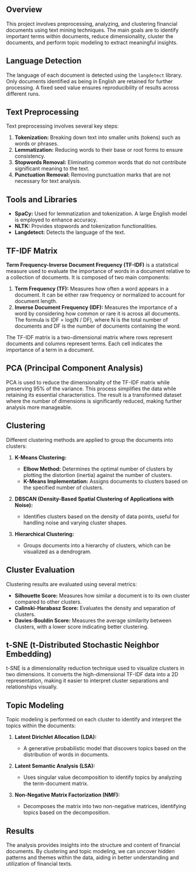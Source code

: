 ## Overview

This project involves preprocessing, analyzing, and clustering financial documents using text mining techniques. The main goals are to identify important terms within documents, reduce dimensionality, cluster the documents, and perform topic modeling to extract meaningful insights.

## Language Detection

The language of each document is detected using the `langdetect` library. Only documents identified as being in English are retained for further processing. A fixed seed value ensures reproducibility of results across different runs.

## Text Preprocessing

Text preprocessing involves several key steps:

1. **Tokenization:** Breaking down text into smaller units (tokens) such as words or phrases.
2. **Lemmatization:** Reducing words to their base or root forms to ensure consistency.
3. **Stopwords Removal:** Eliminating common words that do not contribute significant meaning to the text.
4. **Punctuation Removal:** Removing punctuation marks that are not necessary for text analysis.

## Tools and Libraries

- **SpaCy:** Used for lemmatization and tokenization. A large English model is employed to enhance accuracy.
- **NLTK:** Provides stopwords and tokenization functionalities.
- **Langdetect:** Detects the language of the text.

## TF-IDF Matrix

**Term Frequency-Inverse Document Frequency (TF-IDF)** is a statistical measure used to evaluate the importance of words in a document relative to a collection of documents. It is composed of two main components:

1. **Term Frequency (TF):** Measures how often a word appears in a document. It can be either raw frequency or normalized to account for document length.
2. **Inverse Document Frequency (IDF):** Measures the importance of a word by considering how common or rare it is across all documents. The formula is IDF = log(N / DF), where N is the total number of documents and DF is the number of documents containing the word.

The TF-IDF matrix is a two-dimensional matrix where rows represent documents and columns represent terms. Each cell indicates the importance of a term in a document.

## PCA (Principal Component Analysis)

PCA is used to reduce the dimensionality of the TF-IDF matrix while preserving 95% of the variance. This process simplifies the data while retaining its essential characteristics. The result is a transformed dataset where the number of dimensions is significantly reduced, making further analysis more manageable.

## Clustering

Different clustering methods are applied to group the documents into clusters:

1. **K-Means Clustering:**
   - **Elbow Method:** Determines the optimal number of clusters by plotting the distortion (inertia) against the number of clusters.
   - **K-Means Implementation:** Assigns documents to clusters based on the specified number of clusters.

2. **DBSCAN (Density-Based Spatial Clustering of Applications with Noise):** 
   - Identifies clusters based on the density of data points, useful for handling noise and varying cluster shapes.

3. **Hierarchical Clustering:**
   - Groups documents into a hierarchy of clusters, which can be visualized as a dendrogram.

## Cluster Evaluation

Clustering results are evaluated using several metrics:

- **Silhouette Score:** Measures how similar a document is to its own cluster compared to other clusters.
- **Calinski-Harabasz Score:** Evaluates the density and separation of clusters.
- **Davies-Bouldin Score:** Measures the average similarity between clusters, with a lower score indicating better clustering.

## t-SNE (t-Distributed Stochastic Neighbor Embedding)

t-SNE is a dimensionality reduction technique used to visualize clusters in two dimensions. It converts the high-dimensional TF-IDF data into a 2D representation, making it easier to interpret cluster separations and relationships visually.

## Topic Modeling

Topic modeling is performed on each cluster to identify and interpret the topics within the documents:

1. **Latent Dirichlet Allocation (LDA):** 
   - A generative probabilistic model that discovers topics based on the distribution of words in documents.

2. **Latent Semantic Analysis (LSA):** 
   - Uses singular value decomposition to identify topics by analyzing the term-document matrix.

3. **Non-Negative Matrix Factorization (NMF):** 
   - Decomposes the matrix into two non-negative matrices, identifying topics based on the decomposition.

## Results

The analysis provides insights into the structure and content of financial documents. By clustering and topic modeling, we can uncover hidden patterns and themes within the data, aiding in better understanding and utilization of financial texts.

